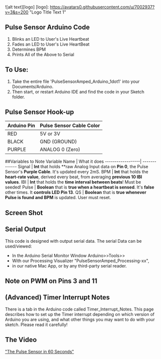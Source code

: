 ![alt text][logo]
[logo]: https://avatars0.githubusercontent.com/u/7002937?v=3&s=200 "Logo Title Text 1"

## Pulse Sensor Arduino Code
1. Blinks an LED to User's Live Heartbeat   
2. Fades an LED to User's Live HeartBeat
3. Determines BPM
4. Prints All of the Above to Serial

## To Use:
1. Take the entire file 'PulseSensorAmped_Arduino_1dot1' into your Documents/Arduino.
2. Then start, or restart Arduino IDE and find the code in your Sketch folder.


## Pulse Sensor Hook-up
Arduino Pin   | Pulse Sensor Cable Color
------------- | -------------
RED           | 5V or 3V   
BLACK         | GND (GROUND)
PURPLE        | ANALOG 0 (Zero)

##Variables to Note
Variable Name     | What it does
------------------| -------------
Signal            | **Int** that holds **raw Analog Input data on **Pin 0**, the Pulse Sensor's **Purple Cable**. It's updated every 2mS.
BPM               | **Int** that holds the **heart-rate value**, derived every beat, from averaging **previous 10 IBI values**. 
IBI               | **Int** that holds the **time interval between beats**! Must be seeded! 
Pulse             | **Boolean** that is **true when a heartbeat is sensed**. It's **false** other times.  It **controls LED Pin 13**.
QS                | **Boolean** that is **true whenever Pulse is found and BPM** is updated. User must reset. 


## Screen Shot

## Serial Output
This code is designed with output serial data.
The serial Data can be used/viewed:
* In the Arduino Serial Monitor Window  Arduino>>Tools>>
* With our Processing Visualizer "PulseSensorAmped_Processing-xx",  
* in our native Mac App, or by any third-party serial reader.


## Note on PWM on Pins 3 and 11

## (Advanced) Timer Interrupt Notes
There is a tab in the Arduino code called Timer_Interrupt_Notes. This page describes how to set up the Timer interrupt depending on which version of Arduino you are using, and what other things you may want to do with your sketch. Please read it carefully!


## The Video
<a href="https://vimeo.com/123008578"> "The Pulse Sensor in 60 Seconds"</a>
